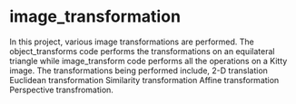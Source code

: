# image_transformation
In this project, various image transformations are performed. The object_transforms code performs the transformations on an equilateral triangle while image_transform code performs all the operations on a Kitty image.
The transformations being performed include,
2-D translation
Euclidean transformation
Similarity transformation
Affine transformation
Perspective transfromation.
